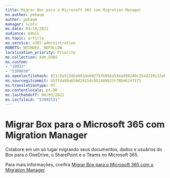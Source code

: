 ```yaml
---
title: Migrar Box para o Microsoft 365 com Migration Manager
ms.author: pebaum
author: pebaum
manager: scotv
ms.date: 04/14/2021
audience: Admin
ms.topic: article
ms.service: o365-administration
ROBOTS: NOINDEX, NOFOLLOW
localization_priority: Priority
ms.collection: Adm_O365
ms.custom:
- "10933"
- "5300030"
ms.openlocfilehash: 011c9a522dba991deb02797b894a53ea989240c354d219133ab909a2baceb61a
ms.sourcegitcommit: b5f7da89a650d2915dc652449623c78be6247175
ms.translationtype: HT
ms.contentlocale: pt-BR
ms.lasthandoff: 08/05/2021
ms.locfileid: "53992531"
---
```

# <a name="migrate-box-to-microsoft-365-with-migration-manager"></a>Migrar Box para o Microsoft 365 com Migration Manager

Colabore em um só lugar migrando seus documentos, dados e usuários do Box para o OneDrive, o SharePoint e o Teams no Microsoft 365.

Para mais informações, confira [Migrar Box para o Microsoft 365 com o Migration Manager](https://docs.microsoft.com/sharepointmigration/mm-box-overview).